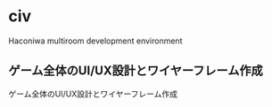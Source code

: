 # civ

Haconiwa multiroom development environment

## ゲーム全体のUI/UX設計とワイヤーフレーム作成
ゲーム全体のUI/UX設計とワイヤーフレーム作成
